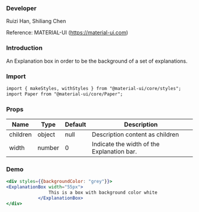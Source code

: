 ### **Developer**

Ruizi Han, Shiliang Chen

Reference: MATERIAL-UI (https://material-ui.com)

### **Introduction**

An Explanation box in order to be the background of a set of explanations.

### **Import**

```html
import { makeStyles, withStyles } from "@material-ui/core/styles";
import Paper from "@material-ui/core/Paper";
```

### **Props**

| Name         | Type   | Default | Description                                        |
| ------------ | ------ | ------- | -------------------------------------------------- |
| children     | object | null    | Description content as children         |
| width        | number | 0       | Indicate the width of the Explanation bar.         |

### **Demo**

```jsx
<div styles={{backgroundColor: "grey"}}>
<ExplanationBox width="55px">
                This is a box with background color white
            </ExplanationBox>
</div>
```
